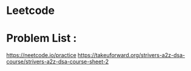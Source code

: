 # Leetcode

# Problem List : 
  https://neetcode.io/practice
  https://takeuforward.org/strivers-a2z-dsa-course/strivers-a2z-dsa-course-sheet-2
